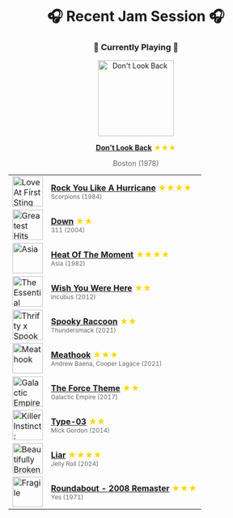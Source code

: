 <div align='center'>

# 🎧 Recent Jam Session 🎧

<h3>🎵 Currently Playing 🎵</h3>

<a href="https://open.spotify.com/track/4QySZtWymRGNgrwxZOODKF"><img src="https://i.scdn.co/image/ab67616d0000b27380aee3216dbae96c8d21c452" width="150" height="150" alt="Don't Look Back" /></a>

<b><a href="https://open.spotify.com/track/4QySZtWymRGNgrwxZOODKF">Don't Look Back</a></b><span style="color: gold;"> ★★★</span>

<span style="color: #666;">Boston (1978)</span>

<table style='margin: 0 auto; max-width: 550px;'>
<tr>
<td width="60"><a href="https://open.spotify.com/track/58XWGx7KNNkKneHdprcprX"><img src="https://i.scdn.co/image/ab67616d0000b273926764eed4da16a86b9ce33e" width="60" height="60" alt="Love At First Sting" /></a></td>
<td><b><a href="https://open.spotify.com/track/58XWGx7KNNkKneHdprcprX">Rock You Like A Hurricane</a></b> <span style="color: gold;"> ★★★★</span><br><span style="font-size: 12px; color: #666;">Scorpions (1984)</span></td>
</tr>
<tr>
<td width="60"><a href="https://open.spotify.com/track/5hd0Wm1LuAvo3msLCvqvA6"><img src="https://i.scdn.co/image/ab67616d0000b27362d0614b5dffca14a302b427" width="60" height="60" alt="Greatest Hits '93 - '03" /></a></td>
<td><b><a href="https://open.spotify.com/track/5hd0Wm1LuAvo3msLCvqvA6">Down</a></b> <span style="color: gold;"> ★★</span><br><span style="font-size: 12px; color: #666;">311 (2004)</span></td>
</tr>
<tr>
<td width="60"><a href="https://open.spotify.com/track/1nmZ8yqKkfooOuYvtFctDp"><img src="https://i.scdn.co/image/ab67616d0000b2732323f86e757c3436b3cc38af" width="60" height="60" alt="Asia" /></a></td>
<td><b><a href="https://open.spotify.com/track/1nmZ8yqKkfooOuYvtFctDp">Heat Of The Moment</a></b> <span style="color: gold;"> ★★★★</span><br><span style="font-size: 12px; color: #666;">Asia (1982)</span></td>
</tr>
<tr>
<td width="60"><a href="https://open.spotify.com/track/5N9d1MhLj7eO0gFXlusyji"><img src="https://i.scdn.co/image/ab67616d0000b273e8319498d4779ebc56e82c6b" width="60" height="60" alt="The Essential Incubus" /></a></td>
<td><b><a href="https://open.spotify.com/track/5N9d1MhLj7eO0gFXlusyji">Wish You Were Here</a></b> <span style="color: gold;"> ★★</span><br><span style="font-size: 12px; color: #666;">Incubus (2012)</span></td>
</tr>
<tr>
<td width="60"><a href="https://open.spotify.com/track/4oEeez1ugsZLMALuktouGq"><img src="https://i.scdn.co/image/ab67616d0000b273a8e03e94e0f1cac6946f8ce9" width="60" height="60" alt="Thrifty x Spooky Raccoon" /></a></td>
<td><b><a href="https://open.spotify.com/track/4oEeez1ugsZLMALuktouGq">Spooky Raccoon</a></b> <span style="color: gold;"> ★★</span><br><span style="font-size: 12px; color: #666;">Thundersmack (2021)</span></td>
</tr>
<tr>
<td width="60"><a href="https://open.spotify.com/track/28UKSTXNVOJJBmaAXAGt01"><img src="https://i.scdn.co/image/ab67616d0000b2735ce2cbcfd78c94c0f70bb1b6" width="60" height="60" alt="Meathook" /></a></td>
<td><b><a href="https://open.spotify.com/track/28UKSTXNVOJJBmaAXAGt01">Meathook</a></b> <span style="color: gold;"> ★★★</span><br><span style="font-size: 12px; color: #666;">Andrew Baena, Cooper Lagace (2021)</span></td>
</tr>
<tr>
<td width="60"><a href="https://open.spotify.com/track/5tXNJRUcfrkBQGALWpx190"><img src="https://i.scdn.co/image/ab67616d0000b273763eb7add2bfa7483ef9cb28" width="60" height="60" alt="Galactic Empire" /></a></td>
<td><b><a href="https://open.spotify.com/track/5tXNJRUcfrkBQGALWpx190">The Force Theme</a></b> <span style="color: gold;"> ★★</span><br><span style="font-size: 12px; color: #666;">Galactic Empire (2017)</span></td>
</tr>
<tr>
<td width="60"><a href="https://open.spotify.com/track/0hBUik7RITAPmSlnOGiWdm"><img src="https://i.scdn.co/image/ab67616d0000b273a06f2865e3f11587c668b8e7" width="60" height="60" alt="Killer Instinct: Season One Soundtrack + Original Arcade Soundtrack" /></a></td>
<td><b><a href="https://open.spotify.com/track/0hBUik7RITAPmSlnOGiWdm">Type-03</a></b> <span style="color: gold;"> ★★</span><br><span style="font-size: 12px; color: #666;">Mick Gordon (2014)</span></td>
</tr>
<tr>
<td width="60"><a href="https://open.spotify.com/track/0llPOBVoJYDAtdmVlNE41A"><img src="https://i.scdn.co/image/ab67616d0000b273d80f1f7607d4b12390321773" width="60" height="60" alt="Beautifully Broken" /></a></td>
<td><b><a href="https://open.spotify.com/track/0llPOBVoJYDAtdmVlNE41A">Liar</a></b> <span style="color: gold;"> ★★★★</span><br><span style="font-size: 12px; color: #666;">Jelly Roll (2024)</span></td>
</tr>
<tr>
<td width="60"><a href="https://open.spotify.com/track/7lPjS6Yd4lRk4BsboDsm1H"><img src="https://i.scdn.co/image/ab67616d0000b27356325ff85cba9491cf55c215" width="60" height="60" alt="Fragile" /></a></td>
<td><b><a href="https://open.spotify.com/track/7lPjS6Yd4lRk4BsboDsm1H">Roundabout - 2008 Remaster</a></b> <span style="color: gold;"> ★★★</span><br><span style="font-size: 12px; color: #666;">Yes (1971)</span></td>
</tr>
</table>
</div>

